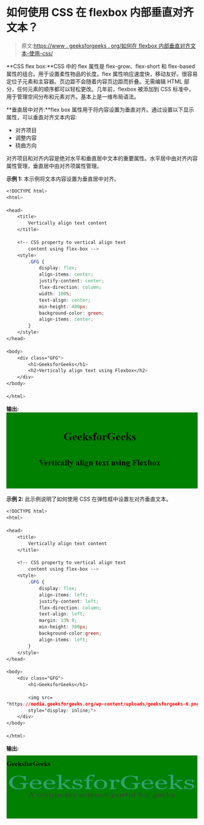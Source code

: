 # 如何使用 CSS 在 flexbox 内部垂直对齐文本？

> 原文:[https://www . geeksforgeeks . org/如何在 flexbox 内部垂直对齐文本-使用-css/](https://www.geeksforgeeks.org/how-to-vertically-align-text-inside-a-flexbox-using-css/)

**CSS flex box:**CSS 中的 flex 属性是 flex-grow、flex-short 和 flex-based 属性的组合。用于设置柔性物品的长度。flex 属性响应速度快，移动友好。很容易定位子元素和主容器。页边距不会随着内容页边距而折叠。无需编辑 HTML 部分，任何元素的顺序都可以轻松更改。几年前，flexbox 被添加到 CSS 标准中，用于管理空间分布和元素对齐。基本上是一维布局语法。

**垂直居中对齐:**flex box 属性用于将内容设置为垂直对齐。通过设置以下显示属性，可以垂直对齐文本内容:

*   对齐项目
*   调整内容
*   挠曲方向

对齐项目和对齐内容是绝对水平和垂直居中文本的重要属性。水平居中由对齐内容属性管理，垂直居中由对齐项属性管理。

**示例 1:** 本示例将文本内容设置为垂直居中对齐。

```css
<!DOCTYPE html>
<html>

<head>
    <title>
        Vertically align text content
    </title>

    <!-- CSS property to vertical align text
        content using flex-box -->
    <style>
        .GFG {
            display: flex;
            align-items: center;
            justify-content: center;
            flex-direction: column;
            width: 100%;
            text-align: center;
            min-height: 400px;
            background-color: green;
            align-items: center;
        }
    </style>
</head>

<body>
    <div class="GFG">
        <h1>GeeksforGeeks</h1>
        <h2>Vertically align text using Flexbox</h2>
    </div>
</body>

</html>
```

**输出:**
![](img/c9c96bf4d0cc14c1568d58f9f4245c91.png)

**示例 2:** 此示例说明了如何使用 CSS 在弹性框中设置左对齐垂直文本。

```css
<!DOCTYPE html>
<html>

<head>
    <title>
        Vertically align text content
    </title>

    <!-- CSS property to vertical align text
        content using flex-box -->
    <style>
        .GFG {
            display: flex;
            align-items: left;
            justify-content: left;
            flex-direction: column;
            text-align: left;
            margin: 13% 0;
            min-height: 300px;
            background-color:green;
            align-items: left;
        }
    </style>
</head>

<body>
    <div class="GFG">
        <h1>GeeksforGeeks</h1>

        <img src=
"https://media.geeksforgeeks.org/wp-content/uploads/geeksforgeeks-6.png" 
        style="display: inline;">
    </div>
</body>

</html>                    
```

**输出:**
![](img/b81d55c7c26d8db0386c8075ed34b221.png)